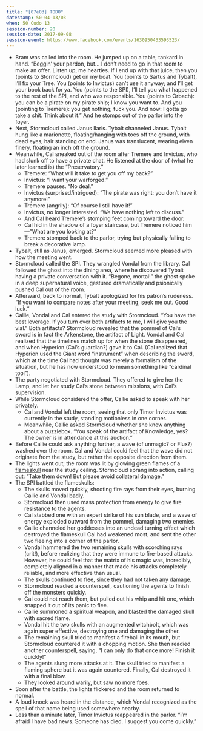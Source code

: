 ```yaml
---
title: "[07e03] TODO"
datestamp: 50-04-13/03
when: 50 Cudo 13
session-number: 20
session-date: 2017-09-08
session-event: https://www.facebook.com/events/1630950433593523/
---
```


* Bram was called into the room. He jumped up on a table, tankard in hand. “Beggin’ your pardon, but… I don’t need to go in that room to make an offer. Listen up, me hearties. If I end up with that juice, then you (points to Stormcloud) get on my boat. You (points to Sartus and Tybalt), I’ll fix your Tree. You (points to Invictus) can’t use it anyway; and I’ll get your book back for ya. You (points to the SPI), I’ll tell you what happened to the rest of the SPI, and who was responsible. You (points to Orbach): you can be a pirate on my pirate ship; I know you want to. And you (pointing to Tremere): you get nothing; fuck you. And now: I gotta go take a shit. Think about it.” And he stomps out of the parlor into the foyer.
* Next, Stormcloud called Janus Ilaris. Tybalt channeled Janus. Tybalt hung like a marionette, floating/hanging with toes off the ground, with dead eyes, hair standing on end. Janus was translucent, wearing elven finery, floating an inch off the ground.
* Meanwhile, Cal sneaked out of the room after Tremere and Invictus, who had slunk off to have a private chat. He listened at the door of (what he later learned is) the “Preservatory.”
  * Tremere: “What will it take to get you off my back?”
  * Invictus: “I want your warforged.”
  * Tremere pauses. “No deal.”
  * Invictus (surprised/intrigued): “The pirate was right: you don’t have it anymore!”
  * Tremere (angrily): “Of course I still have it!”
  * Invictus, no longer interested. “We have nothing left to discuss.”
  * And Cal heard Tremere’s stomping feet coming toward the door.
  * Cal hid in the shadow of a foyer staircase, but Tremere noticed him—”What are you looking at?”
  * Tremere stomped back to the parlor, trying but physically failing to break a decorative lamp.
* Tybalt, still as Janus, emerged. Stormcloud seemed more pleased with how the meeting went.
* Stormcloud called the SPI. They wrangled Vondal from the library. Cal followed the ghost into the dining area, where he discovered Tybalt having a private conversation with it. “Begone, mortal!” the ghost spoke in a deep supernatural voice, gestured dramatically and psionically pushed Cal out of the room.
* Afterward, back to normal, Tybalt apologized for his patron’s rudeness. “If you want to compare notes after your meeting, seek me out. Good luck.”
* Callie, Vondal and Cal entered the study with Stormcloud. “You have the best leverage. If you turn over both artifacts to me, I will give you the vial.” Both artifacts? Stormcloud revealed that the pommel of Cal’s sword is in fact the Arkenstone, the artifact of Light. Vondal and Cal realized that the timelines match up for when the stone disappeared, and when Hyperion (Cal’s guardian?) gave it to Cal. (Cal realized that Hyperion used the Giant word “instrument” when describing the sword, which at the time Cal had thought was merely a formalism of the situation, but he has now understood to mean something like “cardinal tool”).
* The party negotiated with Stormcloud. They offered to give her the Lamp, and let her study Cal’s stone between missions, with Cal’s supervision.
* While Stormcloud considered the offer, Callie asked to speak with her privately.
  * Cal and Vondal left the room, seeing that only Timor Invictus was currently in the study, standing motionless in one corner.
  * Meanwhile, Callie asked Stormcloud whether she knew anything about a puzzlebox. “You speak of the artifact of Knowledge, yes? The owner is in attendance at this auction.”
* Before Callie could ask anything further, a wave (of unmagic? or Flux?) washed over the room. Cal and Vondal could feel that the wave did not originate from the study, but rather the opposite direction from them.
* The lights went out; the room was lit by glowing green flames of a [flameskull](../creatures/flameskulls) near the study ceiling. Stormcloud sprang into action, calling out: “Take them down! But please avoid collateral damage.”
* The SPI battled the flameskulls:
  * The skulls moved quickly, shooting fire rays from their eyes, burning Callie and Vondal badly.
  * Stormcloud then used mass protection from energy to give fire resistance to the agents.
  * Cal stabbed one with an expert strike of his sun blade, and a wave of energy exploded outward from the pommel, damaging two enemies.
  * Callie channeled her goddesses into an undead turning effect which destroyed the flameskull Cal had weakened most, and sent the other two fleeing into a corner of the parlor.
  * Vondal hammered the two remaining skulls with scorching rays (crit!), before realizing that they were immune to fire-based attacks. However, he could feel that the matrix of his magic was, incredibly, completely aligned in a manner that made his attacks completely reliable, and more effective than usual.
  * The skulls continued to flee, since they had not taken any damage.
  * Stormcloud readied a counterspell, cautioning the agents to finish off the monsters quickly.
  * Cal could not reach them, but pulled out his whip and hit one, which snapped it out of its panic to flee.
  * Callie summoned a spiritual weapon, and blasted the damaged skull with sacred flame.
  * Vondal hit the two skulls with an augmented witchbolt, which was again super effective, destroying one and damaging the other.
  * The remaining skull tried to manifest a fireball in its mouth, but Stormcloud countered it with a chopping motion. She then readied another counterspell, saying, “I can only do that once more! Finish it quickly!”
  * The agents slung more attacks at it. The skull tried to manifest a flaming sphere but it was again countered. Finally, Cal destroyed it with a final blow.
  * They looked around warily, but saw no more foes.
* Soon after the battle, the lights flickered and the room returned to normal.
* A loud knock was heard in the distance, which Vondal recognized as the spell of that name being used somewhere nearby.
* Less than a minute later, Timor Invictus reappeared in the parlor. “I’m afraid I have bad news. Someone has died. I suggest you come quickly.”
